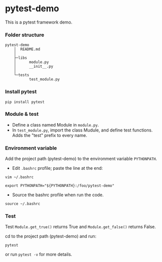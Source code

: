 # pytest-demo
This is a pytest framework demo.

### Folder structure
```
pytest-demo
    │  README.md
    │
    ├─libs
    │      module.py
    │      __init__.py
    │
    └─tests
           test_module.py
```

### Install pytest
```
pip install pytest
```

### Module & test
- Define a class named Module in `module.py`.  
- In `test_module.py`, import the class Mudule, and define test functions. Adds the "test" prefix to every name.  

### Environment variable
Add the project path (pytest-demo) to the environment variable `PYTHONPATH`.  

- Edit `.bashrc` profile; paste the line at the end: 

```
vim ~/.bashrc 
```
```
export PYTHONPATH="${PYTHONPATH}:/foo/pytest-demo"
```

- Source the bashrc profile when run the code.  

```
source ~/.bashrc
```

### Test
Test `Module.get_true()` returns True and `Module.get_false()` returns False.  

cd to the project path (pytest-demo) and run:
```
pytest
```
or run `pytest -v` for more details.
 